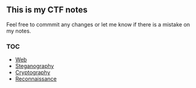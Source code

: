 ## This is my CTF notes

Feel free to commmit any changes or let me know if there is a mistake on my notes.

### TOC

- [Web](/Web)
- [Steganography](/Steganography)
- [Cryptography](/Cryptography)
- [Reconnaissance](/Recon)
